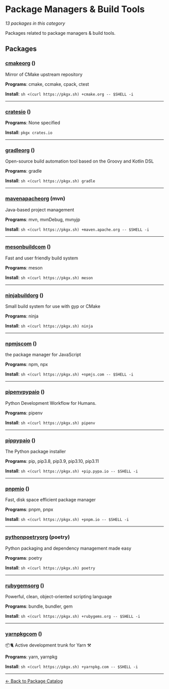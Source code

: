 # Package Managers & Build Tools

*13 packages in this category*

Packages related to package managers & build tools.

## Packages

### [cmakeorg](../packages/cmakeorg.md) ()

Mirror of CMake upstream repository

**Programs**: cmake, ccmake, cpack, ctest

**Install**: `sh <(curl https://pkgx.sh) +cmake.org -- $SHELL -i`

---

### [cratesio](../packages/cratesio.md) ()



**Programs**: None specified

**Install**: `pkgx crates.io`

---

### [gradleorg](../packages/gradleorg.md) ()

Open-source build automation tool based on the Groovy and Kotlin DSL

**Programs**: gradle

**Install**: `sh <(curl https://pkgx.sh) gradle`

---

### [mavenapacheorg](../packages/mavenapacheorg.md) (mvn)

Java-based project management

**Programs**: mvn, mvnDebug, mvnyjp

**Install**: `sh <(curl https://pkgx.sh) +maven.apache.org -- $SHELL -i`

---

### [mesonbuildcom](../packages/mesonbuildcom.md) ()

Fast and user friendly build system

**Programs**: meson

**Install**: `sh <(curl https://pkgx.sh) meson`

---

### [ninjabuildorg](../packages/ninjabuildorg.md) ()

Small build system for use with gyp or CMake

**Programs**: ninja

**Install**: `sh <(curl https://pkgx.sh) ninja`

---

### [npmjscom](../packages/npmjscom.md) ()

the package manager for JavaScript

**Programs**: npm, npx

**Install**: `sh <(curl https://pkgx.sh) +npmjs.com -- $SHELL -i`

---

### [pipenvpypaio](../packages/pipenvpypaio.md) ()

Python Development Workflow for Humans.

**Programs**: pipenv

**Install**: `sh <(curl https://pkgx.sh) pipenv`

---

### [pippypaio](../packages/pippypaio.md) ()

The Python package installer

**Programs**: pip, pip3.8, pip3.9, pip3.10, pip3.11

**Install**: `sh <(curl https://pkgx.sh) +pip.pypa.io -- $SHELL -i`

---

### [pnpmio](../packages/pnpmio.md) ()

Fast, disk space efficient package manager

**Programs**: pnpm, pnpx

**Install**: `sh <(curl https://pkgx.sh) +pnpm.io -- $SHELL -i`

---

### [pythonpoetryorg](../packages/pythonpoetryorg.md) (poetry)

Python packaging and dependency management made easy

**Programs**: poetry

**Install**: `sh <(curl https://pkgx.sh) poetry`

---

### [rubygemsorg](../packages/rubygemsorg.md) ()

Powerful, clean, object-oriented scripting language

**Programs**: bundle, bundler, gem

**Install**: `sh <(curl https://pkgx.sh) +rubygems.org -- $SHELL -i`

---

### [yarnpkgcom](../packages/yarnpkgcom.md) ()

📦🐈 Active development trunk for Yarn ⚒

**Programs**: yarn, yarnpkg

**Install**: `sh <(curl https://pkgx.sh) +yarnpkg.com -- $SHELL -i`

---


[← Back to Package Catalog](../package-catalog.md)
